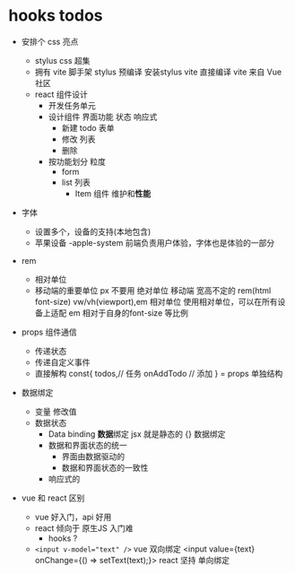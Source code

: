 # hooks todos

- 安排个 css 亮点
  - stylus
    css 超集
  - 拥有 vite 脚手架
      stylus 预编译 安装stylus vite 直接编译
      vite 来自 Vue 社区
  - react 组件设计
    - 开发任务单元
    - 设计组件
      界面功能 状态 响应式
      - 新建 todo 表单
      - 修改 列表
      - 删除
    - 按功能划分 粒度
      - form
      - list 列表
        - Item 组件 维护和**性能**

- 字体
  - 设置多个，设备的支持(本地包含)
  - 苹果设备 -apple-system 前端负责用户体验，字体也是体验的一部分
- rem
  - 相对单位
  - 移动端的重要单位 px 不要用 绝对单位
    移动端 宽高不定的 rem(html font-size) vw/vh(viewport),em 相对单位
    使用相对单位，可以在所有设备上适配
    em 相对于自身的font-size 等比例

- props 组件通信
  - 传递状态
  - 传递自定义事件
  - 直接解构
    const{
      todos,// 任务
      onAddTodo // 添加
    } = props 单独结构

- 数据绑定
  - 变量 修改值
  - 数据状态
    - Data binding **数据**绑定 jsx 就是静态的
    {} 数据绑定
    - 数据和界面状态的统一
      - 界面由数据驱动的
      - 数据和界面状态的一致性
    - 响应式的

- vue 和 react 区别
  - vue 好入门，api 好用
  - react 倾向于 原生JS 入门难
    - hooks ?
  - ```<input v-model="text" />``` vue 双向绑定
      <input value={text} onChange={() => setText(text);}>
  react 坚持 单向绑定
